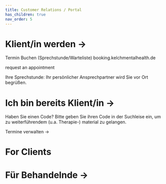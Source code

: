 ```yaml
---
title: Customer Relations / Portal
has_children: true
nav_order: 5
---
```


# Klient/in werden →
Termin Buchen (Sprechstunde/Warteliste)
booking.kelchmentalhealth.de

request an appointment


Ihre Sprechstunde:
Ihr persönlicher Ansprechpartner wird Sie vor Ort begrüßen.


# Ich bin bereits Klient/in →
Haben Sie einen Code? Bitte geben Sie ihren Code in der Suchleise ein, um zu weiterführendem (u.a. Therapie-) material zu gelangen.

Termine verwalten → 


# For Clients

# Für Behandelnde →
